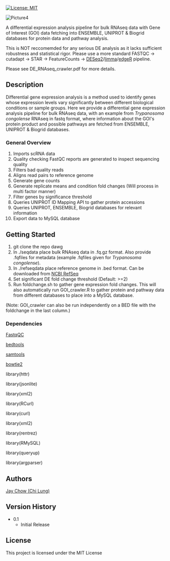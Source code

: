 [![License: MIT](https://img.shields.io/badge/License-MIT-yellow.svg)](https://opensource.org/licenses/MIT)

![Picture4](https://github.com/user-attachments/assets/6b855816-70d5-40e9-bb81-1cc0c8d1aad2)

A differential expression analysis pipeline for bulk RNAseq data with Gene of Interest (GOI) data fetching into ENSEMBLE, UNIPROT & Biogrid databases for protein data and pathway analysis. 

This is NOT reccomemded for any serious DE analysis as it lacks sufficient robustness and statistical rigor. Please use a more standard FASTQC -> cutadapt -> STAR -> FeatureCounts -> [DESeq2](https://bioconductor.org/packages/release/bioc/html/DESeq2.html)/[limma](https://bioconductor.org/packages/release/bioc/html/limma.html)/[edgeR](https://bioconductor.org/packages/release/bioc/html/edgeR.html) pipeline. 

Please see DE_RNAseq_crawler.pdf for more details.
 
## Description

Differential gene expression analysis is a method used to identify genes whose expression levels vary significantly between different biological conditions or sample groups. Here we provide a differential gene expression analysis pipeline for bulk RNAseq data, with an example from _Trypanosoma congolense_ RNAseq in fastq format, where information about the GOI's protein product and possible pathways are fetched from ENSEMBLE, UNIPROT & Biogrid databases.

### General Overview

1. Imports scRNA data
2. Quality checking FastQC reports are generated to inspect sequencing quality
3. Filters bad quality reads
4. Aligns read pairs to reference genome
5. Generate gene counts
6. Generate replicate means and condition fold changes (Will process in multi factor manner)
7. Filter genes by significance threshold
8. Queries UNIPROT ID Mapping API to gather protein accessions
9. Queries UNIPROT, ENSEMBLE, Biogrid databases for relevant information
10. Export data to MySQL database

## Getting Started

1. git clone the repo dawg
2. In ./seqdata place bulk RNAseq data in .fq.gz format. Also provide .fqfiles for metadata (example .fqfiles given for _Trypanosoma congolense_).
3. In ./refseqdata place reference genome in .bed format. Can be downloaded from [NCBI RefSeq](https://www.ncbi.nlm.nih.gov/refseq/)
4. Set significant DE fold change threshold (Default: >=2)
6. Run foldchange.sh to gather gene expression fold changes. This will also automatically run GOI_crawler.R to gather protein and pathway data from different databases to place into a MySQL database.

(Note: GOI_crawler can also be run independently on a BED file with the foldchange in the last column.)



### Dependencies

[FastqQC](https://github.com/s-andrews/FastQC)

[bedtools](https://github.com/arq5x/bedtools2)

[samtools](https://github.com/samtools/samtools)

[bowtie2](https://github.com/BenLangmead/bowtie2)

library(httr)

library(jsonlite)

library(xml2)

library(RCurl)

library(curl)

library(xml2)

library(rentrez)

library(RMySQL)

library(queryup)

library(argparser)



## Authors

[Jay Chow (Chi Lung)](https://github.com/jaychowcl/benchdeconv/)


## Version History

* 0.1
    * Initial Release

## License

This project is licensed under the MIT License
